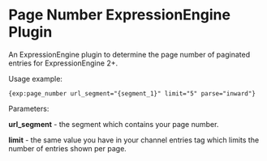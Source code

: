 # Page Number ExpressionEngine Plugin

An ExpressionEngine plugin to determine the page number of paginated entries for ExpressionEngine 2+.

Usage example:
		
	{exp:page_number url_segment="{segment_1}" limit="5" parse="inward"}

Parameters:

**url_segment** - the segment which contains your page number.

**limit** - the same value you have in your channel entries tag which limits the number of entries shown per page.
